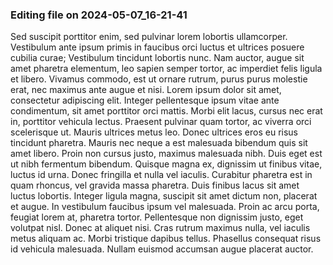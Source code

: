 

### Editing file on 2024-05-07_16-21-41

Sed suscipit porttitor enim, sed pulvinar lorem lobortis ullamcorper. Vestibulum ante ipsum primis in faucibus orci luctus et ultrices posuere cubilia curae; Vestibulum tincidunt lobortis nunc. Nam auctor, augue sit amet pharetra elementum, leo sapien semper tortor, ac imperdiet felis ligula et libero. Vivamus commodo, est ut ornare rutrum, purus purus molestie erat, nec maximus ante augue et nisi. Lorem ipsum dolor sit amet, consectetur adipiscing elit. Integer pellentesque ipsum vitae ante condimentum, sit amet porttitor orci mattis. Morbi elit lacus, cursus nec erat in, porttitor vehicula lectus. Praesent pulvinar quam tortor, ac viverra orci scelerisque ut. Mauris ultrices metus leo. Donec ultrices eros eu risus tincidunt pharetra. Mauris nec neque a est malesuada bibendum quis sit amet libero. Proin non cursus justo, maximus malesuada nibh.
Duis eget est ut nibh fermentum bibendum. Quisque magna ex, dignissim ut finibus vitae, luctus id urna. Donec fringilla et nulla vel iaculis. Curabitur pharetra est in quam rhoncus, vel gravida massa pharetra. Duis finibus lacus sit amet luctus lobortis. Integer ligula magna, suscipit sit amet dictum non, placerat et augue. In vestibulum faucibus ipsum vel malesuada. Proin ac arcu porta, feugiat lorem at, pharetra tortor. Pellentesque non dignissim justo, eget volutpat nisl. Donec at aliquet nisi. Cras rutrum maximus nulla, vel iaculis metus aliquam ac. Morbi tristique dapibus tellus. Phasellus consequat risus id vehicula malesuada. Nullam euismod accumsan augue placerat auctor.



